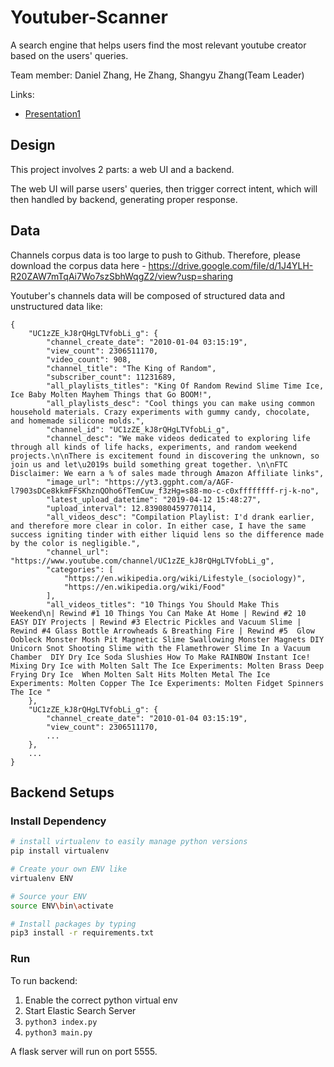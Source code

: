 # Youtuber-Scanner

A search engine that helps users find the most relevant youtube creator based on the users' queries.

Team member: Daniel Zhang, He Zhang, Shangyu Zhang(Team Leader)

Links:
* [Presentation1](https://docs.google.com/presentation/d/1GX61ccG3XShJF-RaaorWcl0rJkzyEUTFnD975_GIYQk/edit?usp=sharing)

## Design

This project involves 2 parts: a web UI and a backend.

The web UI will parse users' queries, then trigger correct intent, which will then handled by backend, generating proper response.

## Data

Channels corpus data is too large to push to Github.
Therefore, please download the corpus data here - https://drive.google.com/file/d/1J4YLH-R20ZAW7mTqAi7Wo7szSbhWqgZ2/view?usp=sharing

Youtuber's channels data will be composed of structured data and unstructured data like:
```
{
    "UC1zZE_kJ8rQHgLTVfobLi_g": {
        "channel_create_date": "2010-01-04 03:15:19", 
        "view_count": 2306511170, 
        "video_count": 908, 
        "channel_title": "The King of Random", 
        "subscriber_count": 11231689, 
        "all_playlists_titles": "King Of Random Rewind Slime Time Ice, Ice Baby Molten Mayhem Things that Go BOOM!", 
        "all_playlists_desc": "Cool things you can make using common household materials. Crazy experiments with gummy candy, chocolate, and homemade silicone molds.", 
        "channel_id": "UC1zZE_kJ8rQHgLTVfobLi_g", 
        "channel_desc": "We make videos dedicated to exploring life through all kinds of life hacks, experiments, and random weekend projects.\n\nThere is excitement found in discovering the unknown, so join us and let\u2019s build something great together. \n\nFTC Disclaimer: We earn a % of sales made through Amazon Affiliate links", 
        "image_url": "https://yt3.ggpht.com/a/AGF-l7903sDCe8kkmFFSKhznQOho6fTemCuw_f3zHg=s88-mo-c-c0xffffffff-rj-k-no", 
        "latest_upload_datetime": "2019-04-12 15:48:27", 
        "upload_interval": 12.839080459770114, 
        "all_videos_desc": "Compilation Playlist: I'd drank earlier, and therefore more clear in color. In either case, I have the same success igniting tinder with either liquid lens so the difference made by the color is negligible.", 
        "channel_url": "https://www.youtube.com/channel/UC1zZE_kJ8rQHgLTVfobLi_g", 
        "categories": [
            "https://en.wikipedia.org/wiki/Lifestyle_(sociology)", 
            "https://en.wikipedia.org/wiki/Food"
        ], 
        "all_videos_titles": "10 Things You Should Make This Weekend\n| Rewind #1 10 Things You Can Make At Home | Rewind #2 10 EASY DIY Projects | Rewind #3 Electric Pickles and Vacuum Slime | Rewind #4 Glass Bottle Arrowheads & Breathing Fire | Rewind #5  Glow Oobleck Monster Mosh Pit Magnetic Slime Swallowing Monster Magnets DIY Unicorn Snot Shooting Slime with the Flamethrower Slime In a Vacuum Chamber  DIY Dry Ice Soda Slushies How To Make RAINBOW Instant Ice! Mixing Dry Ice with Molten Salt The Ice Experiments: Molten Brass Deep Frying Dry Ice  When Molten Salt Hits Molten Metal The Ice Experiments: Molten Copper The Ice Experiments: Molten Fidget Spinners The Ice "
    },
    "UC1zZE_kJ8rQHgLTVfobLi_g": {
        "channel_create_date": "2010-01-04 03:15:19", 
        "view_count": 2306511170, 
        ...
    },
    ...
}
```

## Backend Setups

### Install Dependency

```bash
# install virtualenv to easily manage python versions
pip install virtualenv 

# Create your own ENV like
virtualenv ENV

# Source your ENV
source ENV\bin\activate

# Install packages by typing
pip3 install -r requirements.txt
```

### Run

To run backend:
1. Enable the correct python virtual env
2. Start Elastic Search Server
3. `python3 index.py`
4. `python3 main.py`

A flask server will run on port 5555.
